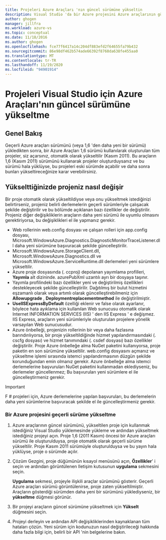 ```yaml
---
title: Projeleri Azure Araçları 'nın güncel sürümüne yükseltin
description: Visual Studio 'da bir Azure projesini Azure araçlarının güncel sürümüne nasıl yükselteceğinizi öğrenin
author: ghogen
manager: jillfra
ms.workload: azure-vs
ms.topic: conceptual
ms.date: 11/18/2016
ms.author: ghogen
ms.openlocfilehash: fce77f6417a14c204df883efd2f64655fa79b432
ms.sourcegitcommit: 86e98df462b574ade66392f8760da638fe455aa0
ms.translationtype: MT
ms.contentlocale: tr-TR
ms.lasthandoff: 11/19/2020
ms.locfileid: "94901914"
---
```

# <a name="how-to-upgrade-projects-to-the-current-version-of-the-azure-tools-for-visual-studio"></a>Projeleri Visual Studio için Azure Araçları'nın güncel sürümüne yükseltme
## <a name="overview"></a>Genel Bakış
Geçerli Azure araçları sürümünü (veya 1,6 'den daha yeni bir sürümü) yükledikten sonra, bir Azure Araçları 1,6 sürümü kullanılarak oluşturulan tüm projeler, siz açarsınız, otomatik olarak yükseltilir (Kasım 2011). Bu araçların 1,6 (Kasım 2011) sürümünü kullanarak projeler oluşturduysanız ve bu sürümü hala yüklüyse, bu projeleri eski sürümde açabilir ve daha sonra bunları yükseltireceğinize karar verebilirsiniz.

## <a name="how-your-project-changes-when-you-upgrade-it"></a>Yükselttiğinizde projeniz nasıl değişir
Bir proje otomatik olarak yükseltildiyse veya onu yükseltmek istediğinizi belirtirseniz, projeniz belirli derlemelerin geçerli sürümleriyle çalışacak şekilde değiştirilir ve bu bölümde açıklanan bazı özellikler de değiştirilir. Projeniz diğer değişikliklerin araçların daha yeni sürümü ile uyumlu olmasını gerektiriyorsa, bu değişiklikleri el ile yapmanız gerekir.

* Web rollerinin web.config dosyası ve çalışan rolleri için app.config dosyası, Microsoft.WindowsAzure.Diagnostics.DiagnosticMonitorTraceListener.dll daha yeni sürümüne başvuracak şekilde güncelleştirilir.
* Microsoft.WindowsAzure.StorageClient.dll, Microsoft.WindowsAzure.Diagnostics.dll ve Microsoft.WindowsAzure.ServiceRuntime.dll derlemeleri yeni sürümlere yükseltilir.
* Azure proje dosyasında (. ccproj) depolanan yayımlama profilleri, **Yayımla** alt dizininde. azurePubXml uzantılı ayrı bir dosyaya taşınır.
* Yayımla profilindeki bazı özellikler yeni ve değiştirilmiş özellikleri destekleyecek şekilde güncelleştirilir. Dağıtılmış bir bulut hizmetini eşzamanlı olarak veya artımlı olarak güncelleştirebilmeniz için **Allowupgrade** , **Deploymentreplacementmethod** ile değiştirilmiştir.
* **UseIISExpressByDefault** özelliği eklenir ve false olarak ayarlanır, böylece hata ayıklama için kullanılan Web sunucusu otomatik olarak Internet INFORMATION SERVICES (IIS) ' den IIS Express ' e değişmez. IIS Express, araçların yeni sürümleriyle oluşturulan projelere yönelik varsayılan Web sunucusudur.
* Azure önbelleği, projenizin rollerinin bir veya daha fazlasına barındırılıyorsa, bir proje yükseltildiğinde hizmet yapılandırmasındaki (. cscfg dosyası) ve hizmet tanımındaki (. csdef dosyası) bazı özellikler değiştirilir. Proje Azure önbelleğe alma NuGet paketini kullanıyorsa, proje paketin en son sürümüne yükseltilir. web.config dosyasını açmanız ve yükseltme işlemi sırasında istemci yapılandırmasının düzgün şekilde korunduğundan emin olmanız gerekir. Azure önbelleğe alma istemci derlemelerine başvuruları NuGet paketini kullanmadan eklediyseniz, bu derlemeler güncellenmez; Bu başvuruları yeni sürümlere el ile güncelleştirmeniz gerekir.

> [!IMPORTANT]
> F # projeleri için, Azure derlemelerine yapılan başvuruları, bu derlemelerin daha yeni sürümlerine başvuracak şekilde el ile güncelleştirmeniz gerekir.
>
>

### <a name="how-to-upgrade-an-azure-project-to-the-current-release"></a>Bir Azure projesini geçerli sürüme yükseltme
1. Azure araçlarının güncel sürümünü, yükseltilen proje için kullanmak istediğiniz Visual Studio yüklemesinde yükleme ve ardından yükseltmek istediğiniz projeyi açın. Proje 1,6 (2011 Kasım) öncesi bir Azure araçları sürümü ile oluşturulduysa, proje otomatik olarak geçerli sürüme yükseltilir. Proje Kasım 2011 sürümüyle oluşturulduysa ve bu yayın hala yüklüyse, proje o sürümde açılır.
2. Çözüm Gezgini, proje düğümünün kısayol menüsünü açın, **Özellikler**' i seçin ve ardından görüntülenen Iletişim kutusunun **uygulama** sekmesini seçin.

    **Uygulama** sekmesi, projeyle ilişkili araçlar sürümünü gösterir. Geçerli Azure araçları sürümü görüntülenirse, proje zaten yükseltilmiştir. Araçların gösterdiği sürümden daha yeni bir sürümünü yüklediyseniz, bir **yükseltme** düğmesi görünür.
3. Bir projeyi araçların güncel sürümüne yükseltmek için **Yükselt** düğmesini seçin.
4. Projeyi derleyin ve ardından API değişikliklerinden kaynaklanan tüm hataları çözün. Yeni sürüm için kodunuzun nasıl değiştirileceği hakkında daha fazla bilgi için, belirli bir API 'nin belgelerine bakın.
